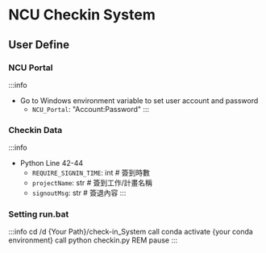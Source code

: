 # NCU Checkin System

## User Define

### NCU Portal

:::info
* Go to Windows environment variable to set user account and password
    * `NCU_Portal`: "Account:Password"
:::

### Checkin Data

:::info
* Python Line 42-44
    * `REQUIRE_SIGNIN_TIME`: int # 簽到時數
    * `projectName`: str # 簽到工作/計畫名稱
    * `signoutMsg`: str # 簽退內容
:::

### Setting run.bat

:::info
cd /d {Your Path}/check-in_System
call conda activate {your conda environment}
call python checkin.py
REM pause
:::
